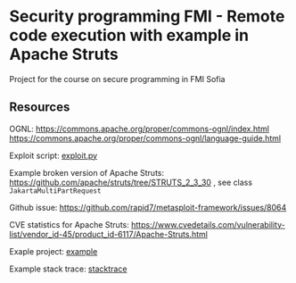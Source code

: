 # Security programming FMI - Remote code execution with example in Apache Struts
Project for the course on secure programming in FMI Sofia

## Resources 

OGNL: 
https://commons.apache.org/proper/commons-ognl/index.html
https://commons.apache.org/proper/commons-ognl/language-guide.html

Exploit script: [exploit.py](exploit.py)

Example broken version of Apache Struts: https://github.com/apache/struts/tree/STRUTS_2_3_30 , see class `JakartaMultiPartRequest`

Github issue: https://github.com/rapid7/metasploit-framework/issues/8064

CVE statistics for Apache Struts: https://www.cvedetails.com/vulnerability-list/vendor_id-45/product_id-6117/Apache-Struts.html

Exaple project: [example](example-app)

Example stack trace: [stacktrace](stacktrace.log)